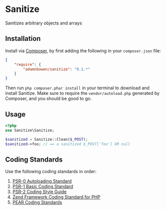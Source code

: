 Sanitize
========

Sanitizes arbitrary objects and arrays

Installation
------------
Install via [Composer](http://getcomposer.org/), by first adding the following in your `composer.json` file:

```json
{
    "require": {
        "adamnbowen/sanitize": "0.1.*"
    }
}
```

Then run `php composer.phar install` in your terminal to download and install Sanitize.  Make sure to require the `vendor/autoload.php` generated by Composer, and you should be good to go.

Usage
-----
```php
<?php
use Sanitize\Sanitize;

$sanitized = Sanitize::Clean($_POST);
$sanitized->foo; // == a sanitized $_POST['foo'] OR null
```

Coding Standards
----------------
Use the following coding standards in order:

1. [PSR-0 Autoloading Standard](https://github.com/php-fig/fig-standards/blob/master/accepted/PSR-0.md)
1. [PSR-1 Basic Coding Standard](https://github.com/php-fig/fig-standards/blob/master/accepted/PSR-1-basic-coding-standard.md)
1. [PSR-2 Coding Style Guide](https://github.com/php-fig/fig-standards/blob/master/accepted/PSR-1-basic-coding-standard.md)
1. [Zend Framework Coding Standard for PHP](http://framework.zend.com/manual/en/coding-standard.html)
1. [PEAR Coding Standards](http://pear.php.net/manual/en/standards.php)